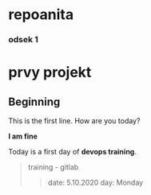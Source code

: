 # repoanita
### odsek 1

prvy projekt
============

Beginning
---------------
This is the first line. How are you today?

**I am fine**

Today is a first day of __devops training__.

> training - gitlab
>
>> date: 5.10.2020
>> day: Monday

